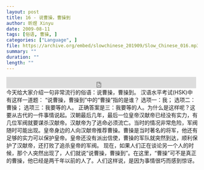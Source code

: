 ```yaml
---
layout: post
title: 16 - 说曹操，曹操到
author: 昕煜 Xinyu
date: 2009-08-11
tags: [俗语, 曹操, ]
categories: ["Language", ]
file: https://archive.org/embed/slowchinese_201909/Slow_Chinese_016.mp3
summary: ""
duration: ""
length: ""
---
```


<iframe src="https://archive.org/embed/slowchinese_201909/Slow_Chinese_016.mp3" width="500" height="30" frameborder="0" webkitallowfullscreen="true" mozallowfullscreen="true" allowfullscreen></iframe>
今天给大家介绍一句非常流行的俗语：说曹操，曹操到。
汉语水平考试(HSK)中有这样一道题：
“说曹操，曹操到”中的“曹操”指的是谁？
选项一：我； 选项二：曹操； 选项三：我要等的人。
正确答案是三：我要等的人。为什么是这样呢？这要从古代的一件事情说起。汉朝最后几年，最后一位皇帝汉献帝已经没有实力，有几位军阀就要谋杀汉献帝。汉献帝为了逃命必须流亡。当时的情况非常危险，军阀随时可能出现。皇帝身边的人向汉献帝推荐曹操。曹操是当时著名的将军，他还有足够的实力可以保护皇帝。皇帝还没有派出信使，曹操的军队就突然到达，顺利保护了汉献帝，还打败了追杀皇帝的军阀。
现在，如果人们正在谈论另一个人的时候，那个人突然出现了，人们就说“说曹操，曹操到”。在这里，“曹操”可不是真正的曹操，他已经是两千年以前的人了。人们这样说，是因为事情很巧而感到惊讶。
 
